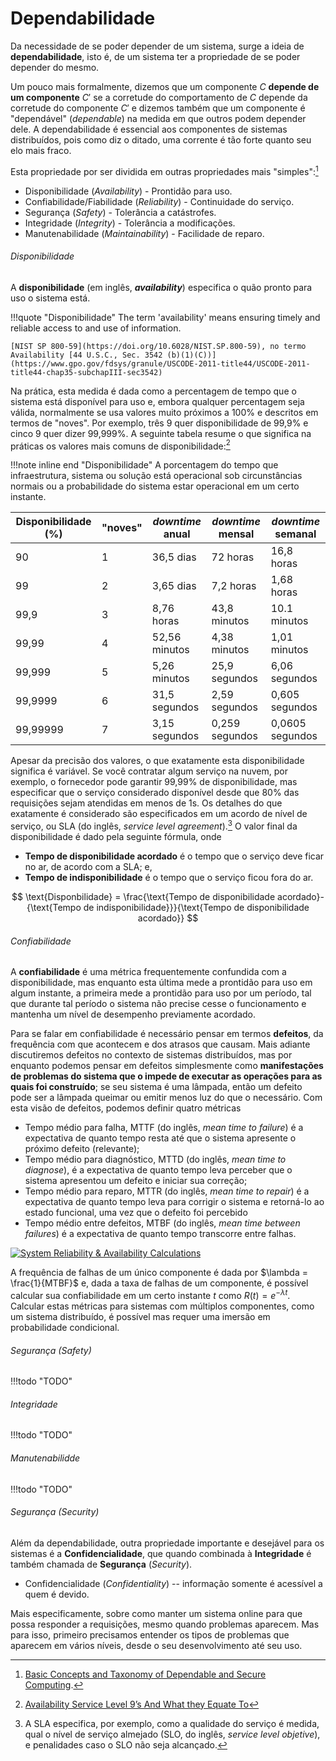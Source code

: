 # Dependabilidade

Da necessidade de se poder depender de um sistema, surge a ideia de **dependabilidade**, isto é, de um sistema ter a propriedade de se poder depender do mesmo.

Um pouco mais formalmente, dizemos que um componente $C$ **depende de um componente** $C'$ se a corretude do comportamento de $C$ depende da corretude do componente $C'$ e dizemos também que um componente é "dependável" (*dependable*) na medida em que outros podem depender dele.
A dependabilidade é essencial aos componentes de sistemas distribuídos, pois como diz o ditado, uma corrente é tão forte quanto seu elo mais fraco.

Esta propriedade por ser dividida em outras propriedades mais "simples":[^avizienis]

* Disponibilidade (*Availability*) - Prontidão para uso.
* Confiabilidade/Fiabilidade (*Reliability*) - Continuidade do serviço.
* Segurança (*Safety*) - Tolerância a catástrofes.
* Integridade (*Integrity*) - Tolerância a modificações.
* Manutenabilidade (*Maintainability*) - Facilidade de reparo.

[^avizienis]: [Basic Concepts and Taxonomy of Dependable and Secure Computing](https://www.nasa.gov/pdf/636745main_day_3-algirdas_avizienis.pdf).

###### Disponibilidade
A **disponibilidade** (em inglês, ***availability***) especifica o quão pronto para uso o sistema está.

!!!quote "Disponibilidade"
    The term 'availability' means ensuring timely and reliable access to and use of information.
    
    [NIST SP 800-59](https://doi.org/10.6028/NIST.SP.800-59), no termo Availability [44 U.S.C., Sec. 3542 (b)(1)(C))](https://www.gpo.gov/fdsys/granule/USCODE-2011-title44/USCODE-2011-title44-chap35-subchapIII-sec3542)

Na prática, esta medida é dada como a percentagem de tempo que o sistema está disponível para uso e, embora qualquer percentagem seja válida, normalmente se usa valores muito próximos a 100% e descritos em termos de "noves".
Por exemplo, três 9 quer disponibilidade de 99,9% e cinco 9 quer dizer 99,999%.
A seguinte tabela resume o que significa na práticas os valores mais comuns de disponibilidade:[^daniels]

[^daniels]: [Availability Service Level 9’s And What they Equate To](https://web.archive.org/web/20180728204314/https://www.digitaldaniels.com/availability-service-level-9s-equate/)

!!!note inline end "Disponibilidade"
     A porcentagem do tempo que infraestrutura, sistema ou solução está operacional sob circunstâncias normais ou a probabilidade do sistema estar operacional em um certo instante.

| Disponibilidade (%) | "noves" |  *downtime* anual | *downtime* mensal | *downtime* semanal |
|---------------------|---------|-------------------|-------------------|--------------------|
|90                   | 1       | 36,5 dias         | 72 horas          | 16,8 horas         |
|99                   | 2       | 3,65 dias         | 7,2 horas         | 1,68 horas         |
|99,9                 | 3       | 8,76 horas        | 43,8 minutos      | 10.1 minutos       |
|99,99                | 4       | 52,56 minutos     | 4,38 minutos      | 1,01 minutos       |
|99,999               | 5       | 5,26 minutos      | 25,9 segundos     | 6,06 segundos      |
|99,9999              | 6       | 31,5 segundos     | 2,59 segundos     | 0,605 segundos     |
|99,99999             | 7       | 3,15 segundos     | 0,259 segundos    | 0,0605 segundos    |

Apesar da precisão dos valores, o que exatamente esta disponibilidade significa é variável.
Se você contratar algum serviço na nuvem, por exemplo, o fornecedor pode garantir 99,99% de disponibilidade, mas especificar que o serviço considerado disponível desde que 80% das requisições sejam atendidas em menos de 1s.
Os detalhes do que exatamente é considerado são especificados em um acordo de nível de serviço, ou SLA (do inglês, *service level agreement*).[^sla]
O valor final da disponibilidade é dado pela seguinte fórmula, onde

[^sla]: A SLA especifica, por exemplo, como a qualidade do serviço é medida, qual o nível de serviço almejado  (SLO, do inglês, *service level objetive*), e penalidades caso o SLO não seja alcançado.

* **Tempo de disponibilidade acordado** é o tempo que o serviço deve ficar no ar, de acordo com a SLA; e,
* **Tempo de indisponibilidade** é o tempo que o serviço ficou fora do ar.


$$
\text{Disponbilidade} = \frac{\text{Tempo de disponibilidade acordado}-{\text{Tempo de indisponibilidade}}}{\text{Tempo de disponibilidade acordado}}
$$


###### Confiabilidade
A **confiabilidade** é uma métrica frequentemente confundida com a disponibilidade, mas enquanto esta última mede a prontidão para uso em algum instante, a primeira mede a prontidão para uso por um período, tal que durante tal período o sistema não precise cesse o funcionamento e mantenha um nível de desempenho previamente acordado.

Para se falar em confiabilidade é necessário pensar em termos **defeitos**, da frequência com que acontecem e dos atrasos que causam.
Mais adiante discutiremos defeitos no contexto de sistemas distribuídos, mas por enquanto podemos pensar em defeitos simplesmente como **manifestações de problemas do sistema que o impede de executar as operações para as quais foi construído**; se seu sistema é uma lâmpada, então um defeito pode ser a lâmpada queimar ou emitir menos luz do que o necessário.
Com esta visão de defeitos, podemos definir quatro métricas

* Tempo médio para falha, MTTF (do inglês, *mean time to failure*) é a expectativa de quanto tempo resta até que o sistema apresente o próximo defeito (relevante);
* Tempo médio para diagnóstico, MTTD (do inglês, *mean time to diagnose*), é a expectativa de quanto tempo leva perceber que o sistema apresentou um defeito e iniciar sua correção;
* Tempo médio para reparo, MTTR (do inglês, *mean time to repair*) é a expectativa de quanto tempo leva para corrigir o sistema e retorná-lo ao estado funcional, uma vez que o defeito foi percebido
* Tempo médio entre defeitos, MTBF (do inglês, *mean time between failures*) é a expectativa de quanto tempo transcorre entre falhas.

[![System Reliability & Availability Calculations](../drawings/mtbf.drawio)](https://www.bmc.com/blogs/system-reliability-availability-calculations/)

A frequência de falhas de um único componente é dada por $\lambda = \frac{1}{MTBF}$ e, dada a taxa de falhas de um componente, é possível calcular sua confiabilidade em um certo instante $t$ como $R(t) = e^{-\lambda t}$.
Calcular estas métricas para sistemas com múltiplos componentes, como um sistema distribuído, é possível mas requer uma imersão em probabilidade condicional.


###### Segurança (*Safety*)

!!!todo "TODO"

###### Integridade

!!!todo "TODO"

###### Manutenabilidde

!!!todo "TODO"

###### Segurança (*Security*)

Além da dependabilidade, outra propriedade importante e desejável para os sistemas é a **Confidencialidade**, que quando combinada à **Integridade** é também chamada de **Segurança** (*Security*). 

* Confidencialidade (*Confidentiality*) -- informação somente é acessível a quem é devido.

Mais especificamente, sobre como manter um sistema online para que possa responder a requisições, mesmo quando problemas aparecem. Mas para isso, primeiro precisamos entender os tipos de problemas que aparecem em vários níveis, desde o seu desenvolvimento até seu uso.
